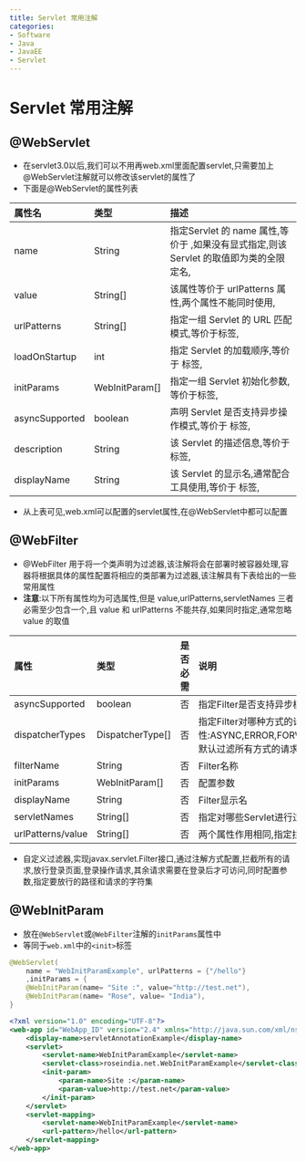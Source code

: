```yaml
---
title: Servlet 常用注解
categories:
- Software
- Java
- JavaEE
- Servlet
---
```

# Servlet 常用注解

## @WebServlet

-  在servlet3.0以后,我们可以不用再web.xml里面配置servlet,只需要加上@WebServlet注解就可以修改该servlet的属性了
-  下面是@WebServlet的属性列表

| 属性名         | **类型**       | **描述**                                                     |
| :------------- | :------------- | :----------------------------------------------------------- |
| name           | String         | 指定Servlet 的 name 属性,等价于 <servlet-name>,如果没有显式指定,则该 Servlet 的取值即为类的全限定名, |
| value          | String[]       | 该属性等价于 urlPatterns 属性,两个属性不能同时使用,          |
| urlPatterns    | String[]       | 指定一组 Servlet 的 URL 匹配模式,等价于<url-pattern>标签,    |
| loadOnStartup  | int            | 指定 Servlet 的加载顺序,等价于 <load-on-startup>标签,        |
| initParams     | WebInitParam[] | 指定一组 Servlet 初始化参数,等价于<init-param>标签,          |
| asyncSupported | boolean        | 声明 Servlet 是否支持异步操作模式,等价于<async-supported> 标签, |
| description    | String         | 该 Servlet 的描述信息,等价于 <description>标签,              |
| displayName    | String         | 该 Servlet 的显示名,通常配合工具使用,等价于 <display-name>标签, |

- 从上表可见,web.xml可以配置的servlet属性,在@WebServlet中都可以配置

## @WebFilter

- @WebFilter 用于将一个类声明为过滤器,该注解将会在部署时被容器处理,容器将根据具体的属性配置将相应的类部署为过滤器,该注解具有下表给出的一些常用属性
- **注意**:以下所有属性均为可选属性,但是 value,urlPatterns,servletNames 三者必需至少包含一个,且 value 和 urlPatterns 不能共存,如果同时指定,通常忽略 value 的取值

| 属性              | 类型             | 是否必需 | 说明                                                         |
| :---------------- | :--------------- | :------- | :----------------------------------------------------------- |
| asyncSupported    | boolean          | 否       | 指定Filter是否支持异步模式                                   |
| dispatcherTypes   | DispatcherType[] | 否       | 指定Filter对哪种方式的请求进行过滤,支持的属性:ASYNC,ERROR,FORWARD,INCLUDE,REQUEST;默认过滤所有方式的请求 |
| filterName        | String           | 否       | Filter名称                                                   |
| initParams        | WebInitParam[]   | 否       | 配置参数                                                     |
| displayName       | String           | 否       | Filter显示名                                                 |
| servletNames      | String[]         | 否       | 指定对哪些Servlet进行过滤                                    |
| urlPatterns/value | String[]         | 否       | 两个属性作用相同,指定拦截的路径                             |

- 自定义过滤器,实现javax.servlet.Filter接口,通过注解方式配置,拦截所有的请求,放行登录页面,登录操作请求,其余请求需要在登录后才可访问,同时配置参数,指定要放行的路径和请求的字符集

## @WebInitParam

- 放在`@WebServlet`或`@WebFilter`注解的`initParams`属性中
- 等同于`web.xml`中的`<init>`标签

```java
@WebServlet(
	name = "WebInitParamExample", urlPatterns = {"/hello"}
	,initParams = {
	@WebInitParam(name= "Site :", value="http://test.net"),
	@WebInitParam(name= "Rose", value= "India"),
}
```

```xml
<?xml version="1.0" encoding="UTF-8"?>
<web-app id="WebApp_ID" version="2.4" xmlns="http://java.sun.com/xml/ns/j2ee" xmlns:xsi="http://www.w3.org/2001/XMLSchema-instance" xsi:schemaLocation="http://java.sun.com/xml/ns/j2ee http://java.sun.com/xml/ns/j2ee/web-app_2_4.xsd">
	<display-name>servletAnnotationExample</display-name>
	<servlet>
		<servlet-name>WebInitParamExample</servlet-name>
		<servlet-class>roseindia.net.WebInitParamExample</servlet-class>
		<init-param>
			<param-name>Site :</param-name>
			<param-value>http://test.net</param-value>
		</init-param>
	</servlet>
	<servlet-mapping>
		<servlet-name>WebInitParamExample</servlet-name>
		<url-pattern>/hello</url-pattern>
	</servlet-mapping>
</web-app>
```

